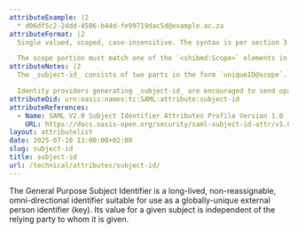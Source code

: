 ```yaml
---
attributeExample: |2
  * d06df5c2-24dd-4506-b44d-fe99719dac5d@example.ac.za
attributeFormat: |2
  Single valued, scoped, case-insensitive. The syntax is per section 3.3 of the SAML V2.0 Subject Identifier Attributes Profile.

  The scope portion must match one of the `<shibmd:Scope>` elements in the [identity provider's metadata](/technical/saml2/idp-requirements/). Note that scopes are **case sensitive**.
attributeNotes: |2
  The _subject-id_ consists of two parts in the form `uniqueID@scope`. The uniqueID is a pseudonymous identifier for the subject at their home organisation, and the scope identifies the home organisation of the subject. The maximum combined length, including the "@" separator, is 255 characters.

  Identity providers generating _subject-id_ are encouraged to send opaque pseudonymous values for the uniqueID portion (specifically, it does not need to match `eduPersonPrincipalName` and probably should not).
attributeOid: urn:oasis:names:tc:SAML:attribute:subject-id
attributeReferences:
  - Name: SAML V2.0 Subject Identifier Attributes Profile Version 1.0
    URL: https://docs.oasis-open.org/security/saml-subject-id-attr/v1.0/cs01/saml-subject-id-attr-v1.0-cs01.html
layout: attributelist
date: 2025-07-10 13:00:00+02:00
slug: subject-id
title: subject-id
url: /technical/attributes/subject-id/
---
```


The General Purpose Subject Identifier is a long-lived, non-reassignable, omni-directional identifier suitable for use as a globally-unique external person identifier (key). Its value for a given subject is independent of the relying party to whom it is given.
